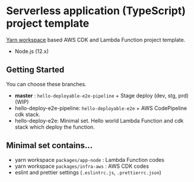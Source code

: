 Serverless application (TypeScript) project template
===

[Yarn workspace](https://classic.yarnpkg.com/en/docs/cli/workspace) based AWS CDK and Lambda Function project template. 

* Node.js (12.x)


Getting Started
---

You can choose these branches.

* **master** : `hello-deployable-e2e-pipeline` + Stage deploy (dev, stg, prd) (WIP)
* hello-deploy-e2e-pipeline: `hello-deployable-e2e` + AWS CodePipeline cdk stack.
* hello-deploy-e2e: Minimal set. Hello world Lambda Function and cdk stack which deploy the function.  


Minimal set contains...
---

* yarn workspace `packages/app-node` : Lambda Function codes
* yarn workspace `packages/infra-aws` : AWS CDK codes
* eslint and prettier settings (`.eslintrc.js`, `.prettierrc.json`)


